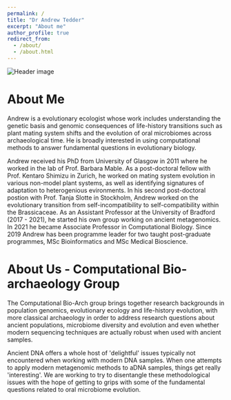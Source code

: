 ```yaml
---
permalink: /
title: "Dr Andrew Tedder"
excerpt: "About me"
author_profile: true
redirect_from: 
  - /about/
  - /about.html
---
```


![Header image](/images/BA35B375-35EA-4FE8-8EA4-29915A807055.JPEG)

# About Me

Andrew is a evolutionary ecologist whose work includes understanding the genetic basis and genomic consequences of life-history transitions such as plant mating system shifts and the evolution of oral microbiomes across archaeological time. He is broadly interested in using computational methods to answer fundamental questions in evolutionary biology.

Andrew received his PhD from University of Glasgow in 2011 where he worked in the lab of Prof. Barbara Mable. As a post-doctoral fellow with Prof. Kentaro Shimizu in Zurich, he worked on mating system evolution in various non-model plant systems, as well as identifying signatures of adaptation to heterogenious evironments. In his second post-doctoral postion with Prof. Tanja Slotte in Stockholm, Andrew worked on the evolutionary transition from self-incompatibility to self-compatibility within the Brassicaceae. As an Assistant Professor at the University of Bradford (2017 - 2021), he started his own group working on ancient metagenomics. In 2021 he became Associate Professor in Computational Biology. Since 2019 Andrew has been programme leader for two taught post-graduate programmes, MSc Bioinformatics and MSc Medical Bioscience.

# About Us - Computational Bio-archaeology Group

The Computational Bio-Arch group brings together research backgrounds in population genomics, evolutionary ecology and life-history evolution, with more classical archaeology in order to address research questions about ancient populations, microbiome diversity and evolution and even whether modern sequencing techniques are actually robust when used with ancient samples.

Ancient DNA offers a whole host of 'delightful' issues typically not encountered when working with modern DNA samples. When one attempts to apply modern metagenomic methods to aDNA samples, things get really 'interesting'. We are working to try to disentangle these methodological issues with the hope of getting to grips with some of the fundamental questions related to oral microbiome evolution.

